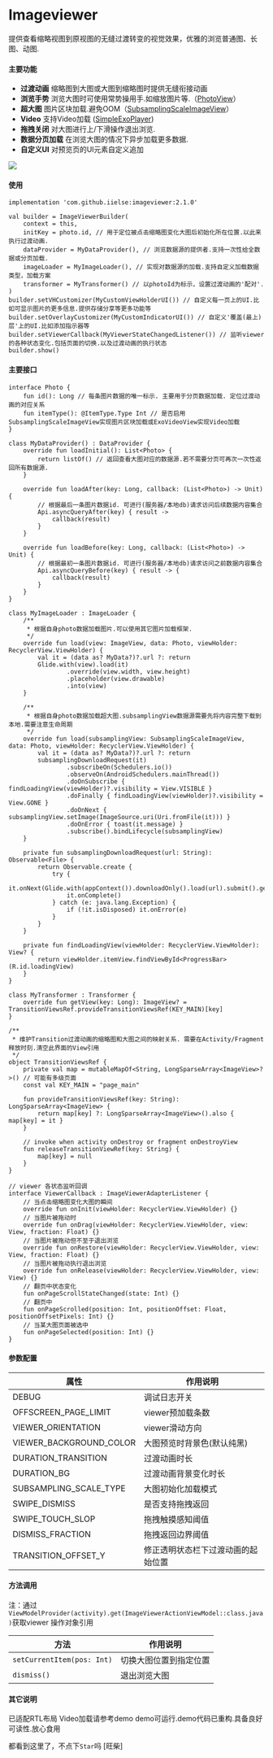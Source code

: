 # Imageviewer
提供查看缩略视图到原视图的无缝过渡转变的视觉效果，优雅的浏览普通图、长图、动图.

#### 主要功能

- **过渡动画** 缩略图到大图或大图到缩略图时提供无缝衔接动画
- **浏览手势** 浏览大图时可使用常势操用手.如缩放图片等.（[PhotoView](https://github.com/chrisbanes/PhotoView)）
- **超大图** 图片区块加载.避免OOM（[SubsamplingScaleImageView](https://github.com/davemorrissey/subsampling-scale-image-view)）
- **Video** 支持Video加载 ([SimpleExoPlayer](https://github.com/google/ExoPlayer))
- **拖拽关闭** 对大图进行上/下滑操作退出浏览.
- **数据分页加载** 在浏览大图的情况下异步加载更多数据.
- **自定义UI** 对预览页的UI元素自定义追加

![](https://github.com/iielse/res/blob/master/imageviewer/1.gif)

#### 使用
```
implementation 'com.github.iielse:imageviewer:2.1.0'
```
```
val builder = ImageViewerBuilder(
    context = this,
    initKey = photo.id, // 用于定位被点击缩略图变化大图后初始化所在位置.以此来执行过渡动画.
    dataProvider = MyDataProvider(), // 浏览数据源的提供者.支持一次性给全数据或分页加载.
    imageLoader = MyImageLoader(), // 实现对数据源的加载.支持自定义加载数据类型，加载方案
    transformer = MyTransformer() // 以photoId为标示，设置过渡动画的'配对'.
)
builder.setVHCustomizer(MyCustomViewHolderUI()) // 自定义每一页上的UI.比如可显示图片的更多信息.提供存储分享等更多功能等
builder.setOverlayCustomizer(MyCustomIndicatorUI()) // 自定义'覆盖(最上)层'上的UI.比如添加指示器等
builder.setViewerCallback(MyViewerStateChangedListener()) // 监听viewer的各种状态变化.包括页面的切换.以及过渡动画的执行状态
builder.show()
```

#### 主要接口
```
interface Photo {
    fun id(): Long // 每条图片数据的唯一标示. 主要用于分页数据加载. 定位过渡动画的对应关系
    fun itemType(): @ItemType.Type Int // 是否启用SubsamplingScaleImageView实现图片区块加载或ExoVideoView实现Video加载
}
```

```
class MyDataProvider() : DataProvider {
    override fun loadInitial(): List<Photo> {
        return listOf() // 返回查看大图对应的数据源.若不需要分页可再次一次性返回所有数据源.
    }

    override fun loadAfter(key: Long, callback: (List<Photo>) -> Unit) {
        // 根据最后一条图片数据id. 可进行(服务器/本地db)请求访问后续数据内容集合
        Api.asyncQueryAfter(key) { result ->
            callback(result)
        }
    }

    override fun loadBefore(key: Long, callback: (List<Photo>) -> Unit) {
        // 根据最初一条图片数据id. 可进行(服务器/本地db)请求访问之前数据内容集合
        Api.asyncQueryBefore(key) { result -> {
            callback(result)
        }
    }
}
```

```
class MyImageLoader : ImageLoader {
    /**
     * 根据自身photo数据加载图片.可以使用其它图片加载框架.
     */
    override fun load(view: ImageView, data: Photo, viewHolder: RecyclerView.ViewHolder) {
        val it = (data as? MyData?)?.url ?: return
        Glide.with(view).load(it)
                .override(view.width, view.height)
                .placeholder(view.drawable)
                .into(view)
    }

    /**
     * 根据自身photo数据加载超大图.subsamplingView数据源需要先将内容完整下载到本地.需要注意生命周期
     */
    override fun load(subsamplingView: SubsamplingScaleImageView, data: Photo, viewHolder: RecyclerView.ViewHolder) {
        val it = (data as? MyData?)?.url ?: return
        subsamplingDownloadRequest(it)
                .subscribeOn(Schedulers.io())
                .observeOn(AndroidSchedulers.mainThread())
                .doOnSubscribe { findLoadingView(viewHolder)?.visibility = View.VISIBLE }
                .doFinally { findLoadingView(viewHolder)?.visibility = View.GONE }
                .doOnNext { subsamplingView.setImage(ImageSource.uri(Uri.fromFile(it))) }
                .doOnError { toast(it.message) }
                .subscribe().bindLifecycle(subsamplingView)
    }

    private fun subsamplingDownloadRequest(url: String): Observable<File> {
        return Observable.create {
            try {
                it.onNext(Glide.with(appContext()).downloadOnly().load(url).submit().get())
                it.onComplete()
            } catch (e: java.lang.Exception) {
                if (!it.isDisposed) it.onError(e)
            }
        }
    }

    private fun findLoadingView(viewHolder: RecyclerView.ViewHolder): View? {
        return viewHolder.itemView.findViewById<ProgressBar>(R.id.loadingView)
    }
}
```
```
class MyTransformer : Transformer {
    override fun getView(key: Long): ImageView? = TransitionViewsRef.provideTransitionViewsRef(KEY_MAIN)[key]
}

/**
 * 维护Transition过渡动画的缩略图和大图之间的映射关系. 需要在Activity/Fragment释放时刻.清空此界面的View引用
 */
object TransitionViewsRef {
    private val map = mutableMapOf<String, LongSparseArray<ImageView>?>() // 可能有多级页面
    const val KEY_MAIN = "page_main"

    fun provideTransitionViewsRef(key: String): LongSparseArray<ImageView> {
        return map[key] ?: LongSparseArray<ImageView>().also { map[key] = it }
    }

    // invoke when activity onDestroy or fragment onDestroyView
    fun releaseTransitionViewRef(key: String) {
        map[key] = null
    }
}
```
```
// viewer 各状态监听回调
interface ViewerCallback : ImageViewerAdapterListener {
    // 当点击缩略图变化大图的瞬间
    override fun onInit(viewHolder: RecyclerView.ViewHolder) {}
    // 当图片被拖动时
    override fun onDrag(viewHolder: RecyclerView.ViewHolder, view: View, fraction: Float) {}
    // 当图片被拖动但不至于退出浏览
    override fun onRestore(viewHolder: RecyclerView.ViewHolder, view: View, fraction: Float) {}
    // 当图片被拖动执行退出浏览
    override fun onRelease(viewHolder: RecyclerView.ViewHolder, view: View) {}
    // 翻页中状态变化
    fun onPageScrollStateChanged(state: Int) {}
    // 翻页中
    fun onPageScrolled(position: Int, positionOffset: Float, positionOffsetPixels: Int) {}
    // 当某大图页面被选中
    fun onPageSelected(position: Int) {}
}
```
#### 参数配置

属性  | 作用说明
------------- | -------------
DEBUG  | 调试日志开关
OFFSCREEN_PAGE_LIMIT  | viewer预加载条数
VIEWER_ORIENTATION  | viewer滑动方向
VIEWER_BACKGROUND_COLOR  | 大图预览时背景色(默认纯黑)
DURATION_TRANSITION  | 过渡动画时长
DURATION_BG  | 过渡动画背景变化时长
SUBSAMPLING_SCALE_TYPE  | 大图初始化加载模式
SWIPE_DISMISS  | 是否支持拖拽返回
SWIPE_TOUCH_SLOP | 拖拽触摸感知阈值
DISMISS_FRACTION  | 拖拽返回边界阈值
TRANSITION_OFFSET_Y | 修正透明状态栏下过渡动画的起始位置

#### 方法调用
注：通过 `ViewModelProvider(activity).get(ImageViewerActionViewModel::class.java)`获取viewer 操作对象引用

方法  | 作用说明
------------- | -------------
`setCurrentItem(pos: Int)`  | 切换大图位置到指定位置
`dismiss()`  | 退出浏览大图

#### 其它说明
已适配RTL布局
Video加载请参考demo
demo可运行.demo代码已重构.具备良好可读性.放心食用

都看到这里了，不点下`Star`吗 [旺柴]